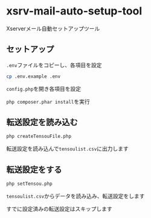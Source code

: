 # xsrv-mail-auto-setup-tool
Xserverメール自動セットアップツール

## セットアップ
`.env`ファイルをコピーし、各項目を設定
```bash
cp .env.example .env
```
`config.php`を開き各項目を設定

`php composer.phar install`を実行

## 転送設定を読み込む
```bash
php createTensouFile.php
```
転送設定を読み込んで`tensoulist.csv`に出力します

## 転送設定をする
```bash
php setTensou.php
```
`tensoulist.csv`からデータを読み込み、転送設定をします

すでに設定済みの転送設定はスキップします
